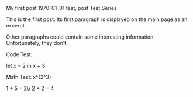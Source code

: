 <post-metadata>
  <post-title>My first post</post-title>
  <post-date>1970-01-01</post-date>
  <post-tags>test, post</post-tags>
  <post-series>Test Series</post-series>
</post-metadata>

This is the first post. Its first paragraph is displayed on the main page as an excerpt.

Other paragraphs could contain some interesting information. Unfortunately, they don't.

Code Test:
<div class="language-ocaml">let x = 2 in
x + 3</div>

Math Test: <span class="inline-math">x^{2^3}</span>
<div class="display-math">
1 + 5 = 2\\
2 + 2 = 4</div>
